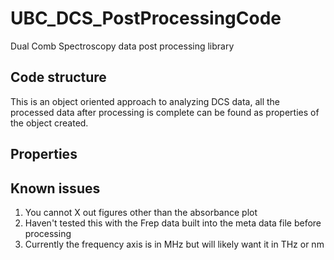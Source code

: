 # UBC_DCS_PostProcessingCode
Dual Comb Spectroscopy data post processing library

## Code structure
This is an object oriented approach to analyzing DCS data, all the processed data after processing is complete can be found as 
properties of the object created.

## Properties

## Known issues
1. You cannot X out figures other than the absorbance plot
2. Haven't tested this with the Frep data built into the meta data file before processing
3. Currently the frequency axis is in MHz but will likely want it in THz or nm

